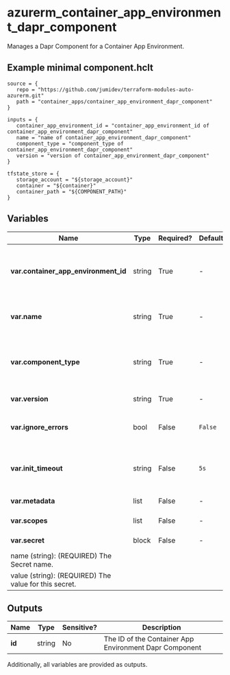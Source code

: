 # azurerm_container_app_environment_dapr_component

Manages a Dapr Component for a Container App Environment.

## Example minimal component.hclt

```hcl
source = {
   repo = "https://github.com/jumidev/terraform-modules-auto-azurerm.git" 
   path = "container_apps/container_app_environment_dapr_component" 
}

inputs = {
   container_app_environment_id = "container_app_environment_id of container_app_environment_dapr_component" 
   name = "name of container_app_environment_dapr_component" 
   component_type = "component_type of container_app_environment_dapr_component" 
   version = "version of container_app_environment_dapr_component" 
}

tfstate_store = {
   storage_account = "${storage_account}" 
   container = "${container}" 
   container_path = "${COMPONENT_PATH}" 
}

```

## Variables

| Name | Type | Required? |  Default  |  Description |
| ---- | ---- | --------- |  ----------- | ----------- |
| **var.container_app_environment_id** | string | True | -  |  The ID of the Container App Managed Environment for this Dapr Component. Changing this forces a new resource to be created. | 
| **var.name** | string | True | -  |  The name for this Dapr component. Changing this forces a new resource to be created. | 
| **var.component_type** | string | True | -  |  The Dapr Component Type. For example `state.azure.blobstorage`. Changing this forces a new resource to be created. | 
| **var.version** | string | True | -  |  The version of the component. | 
| **var.ignore_errors** | bool | False | `False`  |  Should the Dapr sidecar to continue initialisation if the component fails to load. Defaults to `false` | 
| **var.init_timeout** | string | False | `5s`  |  The timeout for component initialisation as a `ISO8601` formatted string. e.g. `5s`, `2h`, `1m`. Defaults to `5s`. | 
| **var.metadata** | list | False | -  |  One or more `metadata` blocks as detailed below. | 
| **var.scopes** | list | False | -  |  A list of scopes to which this component applies. | 
| **var.secret** | block | False | -  |  A `secret` block as detailed below. | | `secret` block structure: || 
|   name (string): (REQUIRED) The Secret name. ||
|   value (string): (REQUIRED) The value for this secret. ||




## Outputs

| Name | Type | Sensitive? | Description |
| ---- | ---- | --------- | --------- |
| **id** | string | No  | The ID of the Container App Environment Dapr Component | 

Additionally, all variables are provided as outputs.
